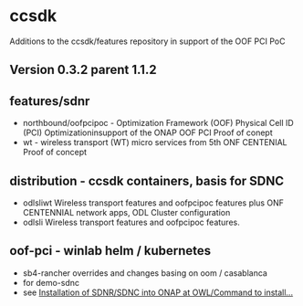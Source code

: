 # ccsdk
Additions to the ccsdk/features repository in support of the OOF PCI PoC
## Version 0.3.2 parent 1.1.2
## features/sdnr
  * northbound/oofpcipoc -  Optimization Framework (OOF) Physical Cell ID (PCI) Optimizationinsupport of the ONAP OOF PCI Proof of conept
  * wt - wireless transport (WT) micro services from 5th ONF CENTENIAL Proof of concept 

## distribution - ccsdk containers, basis for SDNC
  * odlsliwt  Wireless transport features and oofpcipoc features plus ONF CENTENNIAL network apps, ODL Cluster configuration
  * odlsli    Wireless transport features and oofpcipoc features.

## oof-pci - winlab helm / kubernetes
  * sb4-rancher overrides and changes basing on oom / casablanca
  * for demo-sdnc
  * see [Installation of SDNR/SDNC into ONAP at OWL/Command to install...](https://wiki.onap.org/pages/viewpage.action?pageId=45300208#InstallationofSDNR/SDNCintoONAPatOWL-CommandtoinstallONAPwiththedevelopmentimage)
